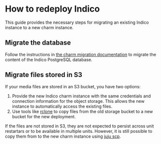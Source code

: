 # How to redeploy Indico

This guide provides the necessary steps for migrating an existing Indico instance to a new charm instance.

## Migrate the database

Follow the instructions in [the charm migration documentation](https://charmhub.io/postgresql-k8s/docs/h-migrate-cluster-via-restore) to migrate the content of the Indico PostgreSQL database.

## Migrate files stored in S3

If your media files are stored in an S3 bucket, you have two options:

1. Provide the new Indico charm instance with the same credentials and connection information for the object storage. This allows the new instance to automatically access the existing files.
2. Use tools like [rclone](https://rclone.org) to copy files from the old
   storage bucket to a new bucket for the new deployment.

If the files are not stored in S3, they are not expected to persist across unit restartars or to be available in multiple units. However, it is still possible to copy them from to the new charm instance using [juju scp](https://juju.is/docs/juju/juju-scp).
